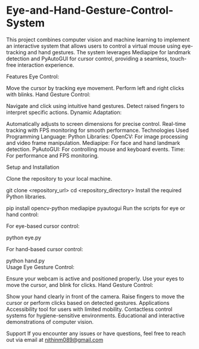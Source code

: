 # Eye-and-Hand-Gesture-Control-System

This project combines computer vision and machine learning to implement an interactive system that allows users to control a virtual mouse using eye-tracking and hand gestures. The system leverages Mediapipe for landmark detection and PyAutoGUI for cursor control, providing a seamless, touch-free interaction experience.

Features
Eye Control:

Move the cursor by tracking eye movement.
Perform left and right clicks with blinks.
Hand Gesture Control:

Navigate and click using intuitive hand gestures.
Detect raised fingers to interpret specific actions.
Dynamic Adaptation:

Automatically adjusts to screen dimensions for precise control.
Real-time tracking with FPS monitoring for smooth performance.
Technologies Used
Programming Language: Python
Libraries:
OpenCV: For image processing and video frame manipulation.
Mediapipe: For face and hand landmark detection.
PyAutoGUI: For controlling mouse and keyboard events.
Time: For performance and FPS monitoring.

Setup and Installation

Clone the repository to your local machine.

git clone <repository_url>
cd <repository_directory>
Install the required Python libraries.
 
pip install opencv-python mediapipe pyautogui
Run the scripts for eye or hand control:

For eye-based cursor control:
 
python eye.py  

For hand-based cursor control:

python hand.py  
Usage
Eye Gesture Control:

Ensure your webcam is active and positioned properly.
Use your eyes to move the cursor, and blink for clicks.
Hand Gesture Control:

Show your hand clearly in front of the camera.
Raise fingers to move the cursor or perform clicks based on detected gestures.
Applications
Accessibility tool for users with limited mobility.
Contactless control systems for hygiene-sensitive environments.
Educational and interactive demonstrations of computer vision.

Support
If you encounter any issues or have questions, feel free to reach out via email at nithinm089@gmail.com

